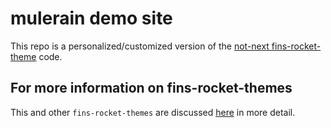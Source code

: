 # mulerain demo site

This repo is a personalized/customized version of the  [not-next fins-rocket-theme](https://github.com/petecarapetyan/fins-rocket-themes/blob/main/not-next/src/docs/) code.

## For more information on fins-rocket-themes

This and other `fins-rocket-themes` are discussed [here](https://webappwriter.com/rocket-themes/) in more detail.
